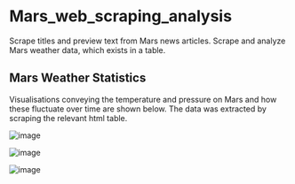 # Mars_web_scraping_analysis
Scrape titles and preview text from Mars news articles.  Scrape and analyze Mars weather data, which exists in a table.

## Mars Weather Statistics
Visualisations conveying the temperature and pressure on Mars and how these fluctuate over time are shown below. The data was extracted by scraping the relevant html table.

![image](https://github.com/quazchuaz/Mars_web_scraping_analysis/assets/135037270/79f085fc-d328-4afe-b0a0-1d114f6f13f4)

![image](https://github.com/quazchuaz/Mars_web_scraping_analysis/assets/135037270/50f2ed73-52b2-466c-a441-63bf3a298cad)

![image](https://github.com/quazchuaz/Mars_web_scraping_analysis/assets/135037270/268497f1-7029-4915-bb70-592f261d548d)
